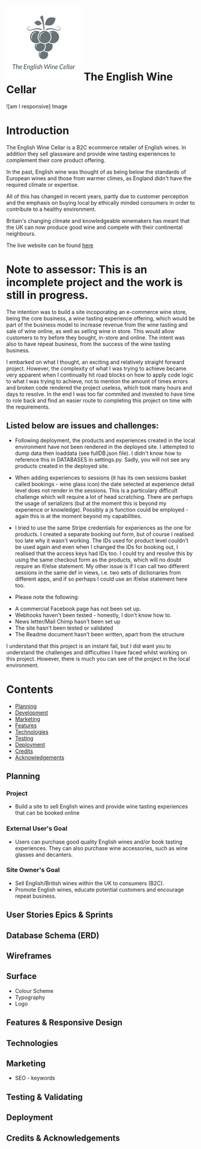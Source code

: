 # ![TheEthicalWineCellar logo](/media/tewc_logo.jpg) The English Wine Cellar 

![am I responsive] Image

# Introduction
The English Wine Cellar is a B2C ecommerce retailer of English wines. In addition they sell glassware and provide wine tasting experiences to complement their core product offering.

In the past, English wine was thought of as being below the standards of European wines and those from warmer climes, as England didn't have the required climate or expertise.

All of this has changed in recent years, partly due to customer perception and the emphasis on buying local by ethically minded consumers in order to contribute to a healthy environment.

Britain's changing climate and knowledgeable winemakers has meant that the UK can now produce good wine and compete with their continental neighbours.

The live website can be found [here](https://the-english-wine-cellar.herokuapp.com/)

# Note to assessor: This is an incomplete project and the work is still in progress.

The intention was to build a site incoporating an e-commerce wine store, being the core business, a wine tasting experience offering, which would be part of the business model to increase revenue from the wine tasting and sale of wine online, as well as selling wine in store. This would allow customers to try before they bought, in-store and online. The intent was also to have repeat business, from the success of the wine tasting business.

I embarked on what I thought, an exciting and relatively straight forward project. However, the complexity of what I was trying to achieve became very apparent when I continually hit road blocks on how to apply code logic to what I was trying to achieve, not to mention the amount of times errors and broken code rendered the project useless, which took many hours and days to resolve. In the end I was too far commited and invested to have time to role back and find an easier route to completing this project on time with the requirements.

## Listed below are issues and challenges:

* Following deployment, the products and experiences created in the local environment have not been rendered in the deployed site. I attempted to dump data then loaddata (see fullDB.json file). I didn't know how to reference this in DATABASES in settings.py. Sadly, you will not see any products created in the deployed site.

* When adding experiences to sessions (it has its own sessions basket called bookings - wine glass icon) the date selected at experience detail level does not render in the sessions. This is a particulary difficult challenge which will require a lot of head scratching. There are perhaps the usage of serializers (but at the moment this is beyond my experience or knowledge). Possibly a js function could be employed - again this is at the moment beyond my capabilities.

* I tried to use the same Stripe credentials for experiences as the one for products. I created a separate booking out form, but of course I realised too late why it wasn't working. The IDs used for product level couldn't be used again and even when I changed the IDs for booking out, I realised that the access keys had IDs too. I could try and resolve this by using the same checkout form as the products, which will no doubt require an if/else statement. My other issue is if I can call two different sessions in the same def in views, i.e. two sets of dictionaries from different apps, and if so perhaps I could use an if/else statement here too.

* Please note the following:
- A commercial Facebook page has not been set up.
- Webhooks haven't been tested - honestly, I don't know how to.
- News letter/Mail Chimp hasn't been set up
- The site hasn't been tested or validated
- The Readme document hasn't been written, apart from the structure

I understand that this project is an instant fail, but I did want you to understand the challenges and difficulties I have faced whilst working on this project. However, there is much you can see of the project in the local environment.


# Contents
* [Planning](#planning)
* [Development](#development)
* [Marketing](#marketing)
* [Features](#features)
* [Technologies](#technologies)
* [Testing](#testing)
* [Deployment](#deployment)
* [Credits](#credits)
* [Acknowledgements](#acknowledgements)


## Planning
### Project
- Build a site to sell English wines and provide wine tasting experiences that can be booked online

### External User's Goal
- Users can purchase good quality English wines and/or book tasting experiences. They can also purchase wine accessories, such as wine glasses and decanters.

### Site Owner's Goal
- Sell English/British wines within the UK to consumers (B2C).
- Promote English wines, educate potential customers and encourage repeat business.

## User Stories Epics & Sprints

## Database Schema (ERD)

## Wireframes

## Surface
- Colour Scheme
- Typography
- Logo

## Features & Responsive Design

## Technologies

## Marketing
- SEO - keywords

## Testing & Validating

## Deployment

## Credits & Acknowledgements
